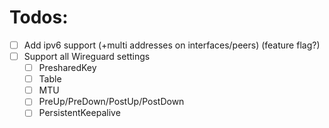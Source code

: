# Todos:

- [ ] Add ipv6 support (+multi addresses on interfaces/peers) (feature flag?)
- [ ] Support all Wireguard settings
  - [ ] PresharedKey
  - [ ] Table
  - [ ] MTU
  - [ ] PreUp/PreDown/PostUp/PostDown
  - [ ] PersistentKeepalive
